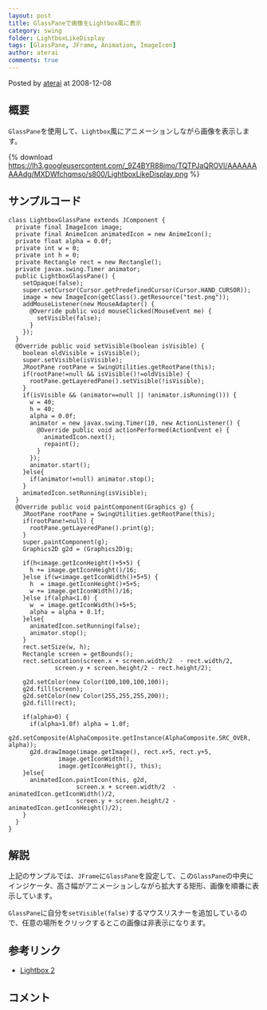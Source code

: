 ```yaml
---
layout: post
title: GlassPaneで画像をLightbox風に表示
category: swing
folder: LightboxLikeDisplay
tags: [GlassPane, JFrame, Animation, ImageIcon]
author: aterai
comments: true
---
```


Posted by [aterai](http://terai.xrea.jp/aterai.html) at 2008-12-08

## 概要
`GlassPane`を使用して、`Lightbox`風にアニメーションしながら画像を表示します。

{% download https://lh3.googleusercontent.com/_9Z4BYR88imo/TQTPJaQROVI/AAAAAAAAAdg/MXDWfchqmso/s800/LightboxLikeDisplay.png %}

## サンプルコード
<pre class="prettyprint"><code>class LightboxGlassPane extends JComponent {
  private final ImageIcon image;
  private final AnimeIcon animatedIcon = new AnimeIcon();
  private float alpha = 0.0f;
  private int w = 0;
  private int h = 0;
  private Rectangle rect = new Rectangle();
  private javax.swing.Timer animator;
  public LightboxGlassPane() {
    setOpaque(false);
    super.setCursor(Cursor.getPredefinedCursor(Cursor.HAND_CURSOR));
    image = new ImageIcon(getClass().getResource("test.png"));
    addMouseListener(new MouseAdapter() {
      @Override public void mouseClicked(MouseEvent me) {
        setVisible(false);
      }
    });
  }
  @Override public void setVisible(boolean isVisible) {
    boolean oldVisible = isVisible();
    super.setVisible(isVisible);
    JRootPane rootPane = SwingUtilities.getRootPane(this);
    if(rootPane!=null &amp;&amp; isVisible()!=oldVisible) {
      rootPane.getLayeredPane().setVisible(!isVisible);
    }
    if(isVisible &amp;&amp; (animator==null || !animator.isRunning())) {
      w = 40;
      h = 40;
      alpha = 0.0f;
      animator = new javax.swing.Timer(10, new ActionListener() {
        @Override public void actionPerformed(ActionEvent e) {
          animatedIcon.next();
          repaint();
        }
      });
      animator.start();
    }else{
      if(animator!=null) animator.stop();
    }
    animatedIcon.setRunning(isVisible);
  }
  @Override public void paintComponent(Graphics g) {
    JRootPane rootPane = SwingUtilities.getRootPane(this);
    if(rootPane!=null) {
      rootPane.getLayeredPane().print(g);
    }
    super.paintComponent(g);
    Graphics2D g2d = (Graphics2D)g;

    if(h&lt;image.getIconHeight()+5+5) {
      h += image.getIconHeight()/16;
    }else if(w&lt;image.getIconWidth()+5+5) {
      h  = image.getIconHeight()+5+5;
      w += image.getIconWidth()/16;
    }else if(alpha&lt;1.0) {
      w  = image.getIconWidth()+5+5;
      alpha = alpha + 0.1f;
    }else{
      animatedIcon.setRunning(false);
      animator.stop();
    }
    rect.setSize(w, h);
    Rectangle screen = getBounds();
    rect.setLocation(screen.x + screen.width/2  - rect.width/2,
             screen.y + screen.height/2 - rect.height/2);

    g2d.setColor(new Color(100,100,100,100));
    g2d.fill(screen);
    g2d.setColor(new Color(255,255,255,200));
    g2d.fill(rect);

    if(alpha&gt;0) {
      if(alpha&gt;1.0f) alpha = 1.0f;
      g2d.setComposite(AlphaComposite.getInstance(AlphaComposite.SRC_OVER, alpha));
      g2d.drawImage(image.getImage(), rect.x+5, rect.y+5,
              image.getIconWidth(),
              image.getIconHeight(), this);
    }else{
      animatedIcon.paintIcon(this, g2d,
                   screen.x + screen.width/2  - animatedIcon.getIconWidth()/2,
                   screen.y + screen.height/2 - animatedIcon.getIconHeight()/2);
    }
  }
}
</code></pre>

## 解説
上記のサンプルでは、`JFrame`に`GlassPane`を設定して、この`GlassPane`の中央にインジケータ、高さ幅がアニメーションしながら拡大する矩形、画像を順番に表示しています。

`GlassPane`に自分を`setVisible(false)`するマウスリスナーを追加しているので、任意の場所をクリックするとこの画像は非表示になります。

## 参考リンク
- [Lightbox 2](http://www.huddletogether.com/projects/lightbox2/)

<!-- dummy comment line for breaking list -->

## コメント

